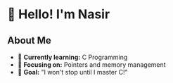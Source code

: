 # 👋 Hello! I'm Nasir 
## About Me
- 🔭 **Currently learning:** C Programming
- 🌱 **Focusing on:** Pointers and memory management
- 🎯 **Goal:** "I won't stop until I master C!"

